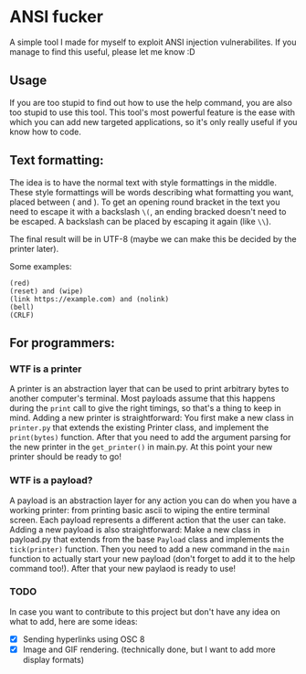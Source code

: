 # ANSI fucker
A simple tool I made for myself to exploit ANSI injection vulnerabilites.
If you manage to find this useful, please let me know :D

## Usage
If you are too stupid to find out how to use the help command, you are also too stupid to use this tool.
This tool's most powerful feature is the ease with which you can add new targeted applications, so it's only really useful if you know how to code.

## Text formatting:
The idea is to have the normal text with style formattings in the middle. These style formattings will be words describing what formatting you want, placed between ( and ). To get an opening round bracket in the text you need to escape it with a backslash `\(`, an ending bracked doesn't need to be escaped. A backslash can be placed by escaping it again (like `\\`). 

The final result will be in UTF-8 (maybe we can make this be decided by the printer later).

Some examples:
```
(red)
(reset) and (wipe)
(link https://example.com) and (nolink)
(bell)
(CRLF)
```

## For programmers:
### WTF is a printer
A printer is an abstraction layer that can be used to print arbitrary bytes to another computer's terminal. Most payloads assume that this happens during the `print` call to give the right timings, so that's a thing to keep in mind.
Adding a new printer is straightforward: You first make a new class in `printer.py` that extends the existing Printer class, and implement the `print(bytes)` function. After that you need to add the argument parsing for the new printer in the `get_printer()` in main.py. At this point your new printer should be ready to go!

### WTF is a payload?
A payload is an abstraction layer for any action you can do when you have a working printer: from printing basic ascii to wiping the entire terminal screen. Each payload represents a different action that the user can take.
Adding a new payload is also straightforward: Make a new class in payload.py that extends from the base `Payload` class and implements the `tick(printer)` function. Then you need to add a new command in the `main` function to actually start your new payload (don't forget to add it to the help command too!). After that your new paylaod is ready to use!

### TODO
In case you want to contribute to this project but don't have any idea on what to add, here are some ideas:
- [X] Sending hyperlinks using OSC 8
- [X] Image and GIF rendering. (technically done, but I want to add more display formats)